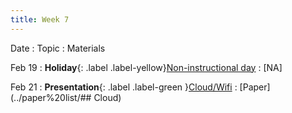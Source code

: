 ```yaml
---
title: Week 7
---
```


Date
: Topic
  : Materials

Feb 19
: **Holiday**{: .label .label-yellow}[Non-instructional day](#)
  : [NA]

Feb 21
: **Presentation**{: .label .label-green }[Cloud/Wifi](#)
  : [Paper](../paper%20list/## Cloud)
